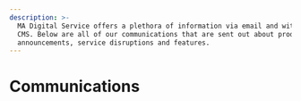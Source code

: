 ```yaml
---
description: >-
  MA Digital Service offers a plethora of information via email and within the
  CMS. Below are all of our communications that are sent out about product
  announcements, service disruptions and features.
---
```


# Communications

